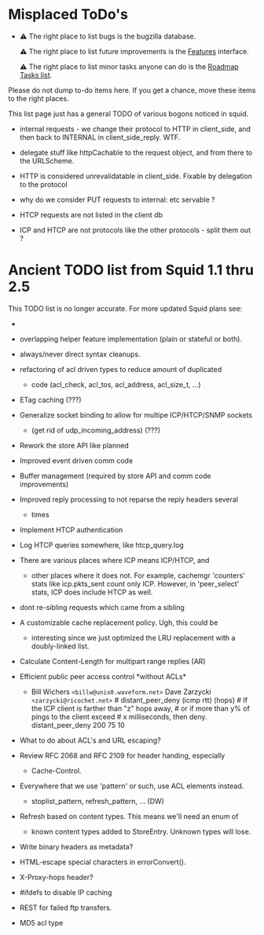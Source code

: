 # Misplaced ToDo's

  - ⚠️
    The right place to list bugs is the bugzilla database.
    
    ⚠️
    The right place to list future improvements is the
    [Features](/Features)
    interface.
    
    ⚠️
    The right place to list minor tasks anyone can do is the [Roadmap
    Tasks
    list](/RoadMap/Tasks).

Please do not dump to-do items here. If you get a chance, move these
items to the right places.

This list page just has a general TODO of various bogons noticed in
squid.

  - internal requests - we change their protocol to HTTP in
    client\_side, and then back to INTERNAL in client\_side\_reply. WTF.

  - delegate stuff like httpCachable to the request object, and from
    there to the URLScheme.

  - HTTP is considered unrevalidatable in client\_side. Fixable by
    delegation to the protocol

  - why do we consider PUT requests to internal: etc servable ?

  - HTCP requests are not listed in the client db

  - ICP and HTCP are not protocols like the other protocols - split them
    out ?

# Ancient TODO list from Squid 1.1 thru 2.5

This TODO list is no longer accurate. For more updated Squid plans see:

  - [](http://wiki.squid-cache.org/RoadMap/Squid3)

<!-- end list -->

  - overlapping helper feature implementation (plain or stateful or
    both).

  - always/never direct syntax cleanups.

  - refactoring of acl driven types to reduce amount of duplicated
    
      - code (acl\_check, acl\_tos, acl\_address, acl\_size\_t, ...)

  - ETag caching (???)

  - Generalize socket binding to allow for multipe ICP/HTCP/SNMP sockets
    
      - (get rid of udp\_incoming\_address) (???)

  - Rework the store API like planned

  - Improved event driven comm code

  - Buffer management (required by store API and comm code improvements)

  - Improved reply processing to not reparse the reply headers several
    
      - times

  - Implement HTCP authentication

  - Log HTCP queries somewhere, like htcp\_query.log

  - There are various places where ICP means ICP/HTCP, and
    
      - other places where it does not. For example, cachemgr 'counters'
        stats like icp.pkts\_sent count only ICP. However, in
        'peer\_select' stats, ICP does include HTCP as well.

  - dont re-sibling requests which came from a sibling

  - A customizable cache replacement policy. Ugh, this could be
    
      - interesting since we just optimized the LRU replacement with a
        doubly-linked list.

  - Calculate Content-Length for multipart range replies (AR)

  - Efficient public peer access control \*without ACLs\*
    
      - Bill Wichers `<billw@unix0.waveform.net>` Dave Zarzycki
        `<zarzycki@ricochet.net>` \# distant\_peer\_deny (icmp rtt)
        (hops) \# If the ICP client is farther than "z" hops away, \# or
        if more than y% of pings to the client exceed \# x milliseconds,
        then deny. distant\_peer\_deny 200 75 10

  - What to do about ACL's and URL escaping?

  - Review RFC 2068 and RFC 2109 for header handing, especially
    
      - Cache-Control.

  - Everywhere that we use 'pattern' or such, use ACL elements instead.
    
      - stoplist\_pattern, refresh\_pattern, ... (DW)

  - Refresh based on content types. This means we'll need an enum of
    
      - known content types added to StoreEntry. Unknown types will
        lose.

  - Write binary headers as metadata?

  - HTML-escape special characters in errorConvert().

  - X-Proxy-hops header?

  - \#ifdefs to disable IP caching

  - REST for failed ftp transfers.

  - MD5 acl type
